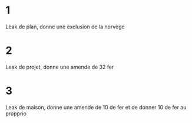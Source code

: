 # 1
Leak de plan, donne une exclusion de la norvège
# 2
Leak de projet, donne une amende de 32 fer
# 3
Leak de maison, donne une amende de 10 de fer et de donner 10 de fer au propprio
